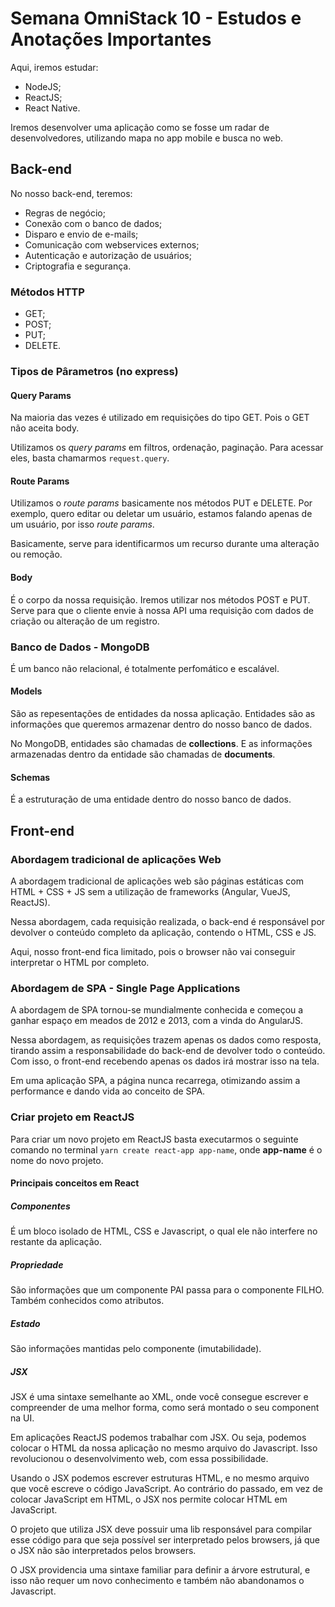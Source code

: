 # Semana OmniStack 10 - Estudos e Anotações Importantes

Aqui, iremos estudar:
- NodeJS;
- ReactJS;  
- React Native.

Iremos desenvolver uma aplicação como se fosse um radar de desenvolvedores, utilizando mapa no app mobile e busca no web.


## Back-end

No nosso back-end, teremos:

- Regras de negócio;  
- Conexão com o banco de dados;  
- Disparo e envio de e-mails;  
- Comunicação com webservices externos;  
- Autenticação e autorização de usuários;  
- Criptografia e segurança.

### Métodos HTTP

- GET;  
- POST;  
- PUT;  
- DELETE.

### Tipos de Pârametros (no express)

#### Query Params

Na maioria das vezes é utilizado em requisições do tipo GET. Pois o GET não aceita body.

Utilizamos os *query params* em filtros, ordenação, paginação. Para acessar eles, basta chamarmos `request.query`.

#### Route Params

Utilizamos o *route params* basicamente nos métodos PUT e DELETE. Por exemplo, quero editar ou deletar um usuário, estamos falando apenas de um usuário, por isso *route params*.

Basicamente, serve para identificarmos um recurso durante uma alteração ou remoção.

#### Body

É o corpo da nossa requisição. Iremos utilizar nos métodos POST e PUT. Serve para que o cliente envie à nossa API uma requisição com dados de criação ou alteração de um registro.


### Banco de Dados - MongoDB

É um banco não relacional, é totalmente perfomático e escalável.

#### Models

São as repesentações de entidades da nossa aplicação. Entidades são as informações que queremos armazenar dentro do nosso banco de dados.

No MongoDB, entidades são chamadas de **collections**. E as informações armazenadas dentro da entidade são chamadas de **documents**.

#### Schemas

É a estruturação de uma entidade dentro do nosso banco de dados.


## Front-end

### Abordagem tradicional de aplicações Web

A abordagem tradicional de aplicações web são páginas estáticas com HTML + CSS + JS sem a utilização de frameworks (Angular, VueJS, ReactJS).

Nessa abordagem, cada requisição realizada, o back-end é responsável por devolver o conteúdo completo da aplicação, contendo o HTML, CSS e JS.

Aqui, nosso front-end fica limitado, pois o browser não vai conseguir interpretar o HTML por completo.


### Abordagem de SPA - Single Page Applications

A abordagem de SPA tornou-se mundialmente conhecida e começou a ganhar espaço em meados de 2012 e 2013, com a vinda do AngularJS.

Nessa abordagem, as requisições trazem apenas os dados como resposta, tirando assim a responsabilidade do back-end de devolver todo o conteúdo. Com isso, o front-end recebendo apenas os dados irá mostrar isso na tela.

Em uma aplicação SPA, a página nunca recarrega, otimizando assim a performance e dando vida ao conceito de SPA.


### Criar projeto em ReactJS

Para criar um novo projeto em ReactJS basta executarmos o seguinte comando no terminal `yarn create react-app app-name`, onde **app-name** é o nome do novo projeto.

#### Principais conceitos em React

##### Componentes

É um bloco isolado de HTML, CSS e Javascript, o qual ele não interfere no restante da aplicação.

##### Propriedade

São informações que um componente PAI passa para o componente FILHO. Também conhecidos como atributos.

##### Estado

São informações mantidas pelo componente (imutabilidade).

##### JSX

JSX é uma sintaxe semelhante ao XML, onde você consegue escrever e compreender de uma melhor forma, como será montado o seu component na UI.

Em aplicações ReactJS podemos trabalhar com JSX. Ou seja, podemos colocar o HTML da nossa aplicação no mesmo arquivo do Javascript. Isso revolucionou o desenvolvimento web, com essa possibilidade.

Usando o JSX podemos escrever estruturas HTML, e no mesmo arquivo que você escreve o código JavaScript. Ao contrário do passado, em vez de colocar JavaScript em HTML, o JSX nos permite colocar HTML em JavaScript. 

O projeto que utiliza JSX deve possuir uma lib responsável para compilar esse código para que seja possível ser interpretado pelos browsers, já que o JSX não são interpretados pelos browsers.

O JSX providencia uma sintaxe familiar para definir a árvore estrutural, e isso não requer um novo conhecimento e também não abandonamos o Javascript.
